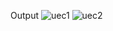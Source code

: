 Output
![uec1](https://github.com/vi5github/UltraEdit-Clone/assets/137641576/f9214a7f-9700-4e14-ad91-4546120c608e)
![uec2](https://github.com/vi5github/UltraEdit-Clone/assets/137641576/e99e8d88-6c0d-40ad-b73e-67f427401bd9)
